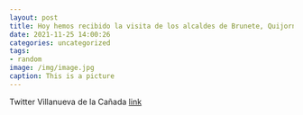 ```yaml
---
layout: post
title: Hoy hemos recibido la visita de los alcaldes de Brunete, Quijorna y VillanuevaDelPardillo, así como de las concejalas del Áre...
date: 2021-11-25 14:00:26
categories: uncategorized
tags:
- random
image: /img/image.jpg
caption: This is a picture
---
```

Twitter Villanueva de la Cañada [link](https://twitter.com/AytoVDLCanada/status/1463487914000723968)
